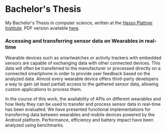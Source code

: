 # Bachelor's Thesis
My Bachelor's Thesis in computer science, written at the [Hasso Plattner Institute](http://hpi.de/). PDF version available [here](https://github.com/Steppschuh/bachelors-thesis/blob/master/Export/bachelor_thesis.pdf).

### Accessing and transferring sensor data on Wearables in real-time
Wearable devices such as smartwatches or activity trackers with embedded sensors are capable of exchanging data with other connected devices. This data will often be transferred to the manufacturer or processed directly on a connected smartphone in order to provide user feedback based on the analyzed data. Almost every wearable device offers third-party developers a way to gain (at least partial) access to the gathered sensor data, allowing custom applications to process them.

In the course of this work, the availability of APIs on different wearables and how likely they can be used to transfer and process sensor data in real-time has been evaluated. We have presented functional implementations for transferring data between wearables and mobile devices powered by the Android platform. Performance, efficiency and battery impact have been analyzed using benchmarks.

